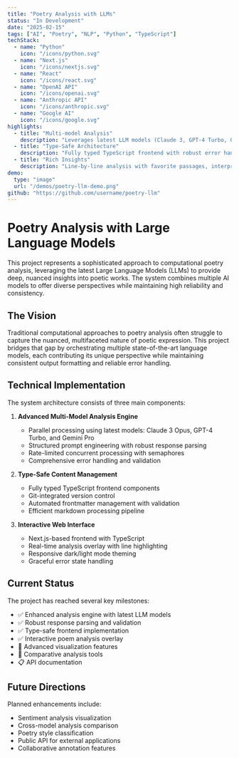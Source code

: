 ```yaml
---
title: "Poetry Analysis with LLMs"
status: "In Development"
date: "2025-02-15"
tags: ["AI", "Poetry", "NLP", "Python", "TypeScript"]
techStack: 
  - name: "Python"
    icon: "/icons/python.svg"
  - name: "Next.js"
    icon: "/icons/nextjs.svg"
  - name: "React"
    icon: "/icons/react.svg"
  - name: "OpenAI API"
    icon: "/icons/openai.svg"
  - name: "Anthropic API"
    icon: "/icons/anthropic.svg"
  - name: "Google AI"
    icon: "/icons/google.svg"
highlights:
  - title: "Multi-model Analysis"
    description: "Leverages latest LLM models (Claude 3, GPT-4 Turbo, Gemini Pro) for comprehensive poetry analysis with enhanced reliability"
  - title: "Type-Safe Architecture"
    description: "Fully typed TypeScript frontend with robust error handling and state management"
  - title: "Rich Insights"
    description: "Line-by-line analysis with favorite passages, interpretations, and constructive criticism"
demo:
  type: "image"
  url: "/demos/poetry-llm-demo.png"
github: "https://github.com/username/poetry-llm"
---
```


# Poetry Analysis with Large Language Models

This project represents a sophisticated approach to computational poetry analysis, leveraging the latest Large Language Models (LLMs) to provide deep, nuanced insights into poetic works. The system combines multiple AI models to offer diverse perspectives while maintaining high reliability and consistency.

## The Vision

Traditional computational approaches to poetry analysis often struggle to capture the nuanced, multifaceted nature of poetic expression. This project bridges that gap by orchestrating multiple state-of-the-art language models, each contributing its unique perspective while maintaining consistent output formatting and reliable error handling.

## Technical Implementation

The system architecture consists of three main components:

1. **Advanced Multi-Model Analysis Engine**
   - Parallel processing using latest models: Claude 3 Opus, GPT-4 Turbo, and Gemini Pro
   - Structured prompt engineering with robust response parsing
   - Rate-limited concurrent processing with semaphores
   - Comprehensive error handling and validation

2. **Type-Safe Content Management**
   - Fully typed TypeScript frontend components
   - Git-integrated version control
   - Automated frontmatter management with validation
   - Efficient markdown processing pipeline

3. **Interactive Web Interface**
   - Next.js-based frontend with TypeScript
   - Real-time analysis overlay with line highlighting
   - Responsive dark/light mode theming
   - Graceful error state handling

## Current Status

The project has reached several key milestones:
- ✅ Enhanced analysis engine with latest LLM models
- ✅ Robust response parsing and validation
- ✅ Type-safe frontend implementation
- ✅ Interactive poem analysis overlay
- 🚧 Advanced visualization features
- 🚧 Comparative analysis tools
- 📋 API documentation

## Future Directions

Planned enhancements include:
- Sentiment analysis visualization
- Cross-model analysis comparison
- Poetry style classification
- Public API for external applications
- Collaborative annotation features
